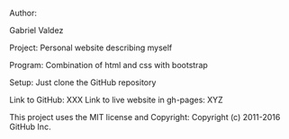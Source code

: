 Author:

Gabriel Valdez

Project: Personal website describing myself

Program: Combination of html and css with bootstrap

Setup: Just clone the GitHub repository

Link to GitHub: XXX
Link to live website in gh-pages: XYZ

This project uses the MIT license and Copyright: Copyright (c) 2011-2016 GitHub Inc.
